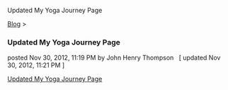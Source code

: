 Updated My Yoga Journey Page 

[Blog](../z-blog-1.html)‎ > ‎

### Updated My Yoga Journey Page

posted Nov 30, 2012, 11:19 PM by John Henry Thompson   \[ updated Nov 30, 2012, 11:21 PM \]

[Updated My Yoga Journey Page](../yoga/yoga-journey.html)  

